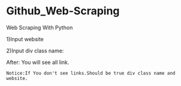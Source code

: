 # Github_Web-Scraping
Web Scraping With Python

1)Input website

2)Input div class name:

After: You will see all link.
~~~~~~~~~~~~~~~~~~~~~~~~~~~~~~~~~~~~~~~~~~~~~~~~~~~~~~~~~~~~~~~~~~~~
Notice:If You don't see links.Should be true div class name and website.
